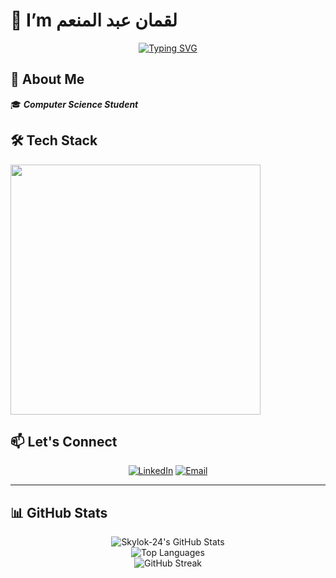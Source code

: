 # 👋 I’m **لقمان عبد المنعم**

<div align="center">
  
[![Typing SVG](https://readme-typing-svg.herokuapp.com?font=Fira+Code&pause=1000&color=2E97A7&center=true&vCenter=true&width=435&lines=AI+Enthusiast;Backend+Developer;Low-Level+Programming+Aficionado)](https://git.io/typing-svg)

</div>

## 🚀 About Me

🎓 ***Computer Science Student***

## 🛠️ Tech Stack

<img src="https://skillicons.dev/icons?i=c,php,java,html,css,laravel,mysql,linux,git" width="400" />

## 📫 Let's Connect

<div align="center">

[![LinkedIn](https://img.shields.io/badge/LinkedIn-0077B5?style=for-the-badge&logo=linkedin&logoColor=white)](https://www.linkedin.com/in/lokman-abdelmonam-brahmia-18732a329/)
[![Email](https://img.shields.io/badge/Email-D14836?style=for-the-badge&logo=gmail&logoColor=white)](mailto:brahmialokman16@gmail.com)

</div>


---
## 📊 GitHub Stats  

<div align="center">
  
![Skylok-24's GitHub Stats](https://github-readme-stats.vercel.app/api?username=Skylok-24&show_icons=true&theme=radical&hide_border=true)  
![Top Languages](https://github-readme-stats.vercel.app/api/top-langs/?username=Skylok-24&layout=compact&theme=radical&hide_border=true)  
![GitHub Streak](https://streak-stats.demolab.com?user=Skylok-24&theme=radical&hide_border=true)

</div>









<!---
Skylok-24/Skylok-24 is a ✨ special ✨ repository because its `README.md` (this file) appears on your GitHub profile.
You can click the Preview link to take a look at your changes.
--->
